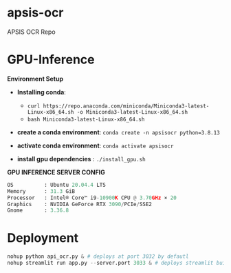 # apsis-ocr
APSIS OCR Repo

# **GPU-Inference**

**Environment Setup**

* **Installing conda**: 
    *  ```curl https://repo.anaconda.com/miniconda/Miniconda3-latest-Linux-x86_64.sh -o Miniconda3-latest-Linux-x86_64.sh```
    *  ```bash Miniconda3-latest-Linux-x86_64.sh```

* **create a conda environment**: ```conda create -n apsisocr python=3.8.13```
* **activate conda environment**: ```conda activate apsisocr```
* **install gpu dependencies**  : ```./install_gpu.sh```  


**GPU INFERENCE SERVER CONFIG**  

```python
OS          : Ubuntu 20.04.4 LTS       
Memory      : 31.3 GiB 
Processor   : Intel® Core™ i9-10900K CPU @ 3.70GHz × 20    
Graphics    : NVIDIA GeForce RTX 3090/PCIe/SSE2
Gnome       : 3.36.8
```

# **Deployment**

```python
nohup python api_ocr.py & # deploys at port 3032 by defautl
nohup streamlit run app.py --server.port 3033 & # deploys streamlit built frontend at 3033 port
```